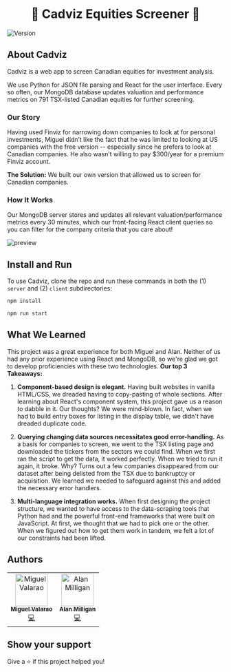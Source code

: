 <h1 align="center">🍁 Cadviz Equities Screener 🍁</h1>
<p>
  <img alt="Version" src="https://img.shields.io/badge/version-1.0.0-blue.svg?cacheSeconds=2592000" />
</p>

## About Cadviz

Cadviz is a web app to screen Canadian equities for investment analysis.

We use Python for JSON file parsing and React for the user interface. Every so often, our MongoDB database updates valuation and performance metrics on 791 TSX-listed Canadian equities for further screening.

### Our Story

Having used Finviz for narrowing down companies to look at for personal investments, Miguel didn’t like the fact that he was limited to looking at US companies with the free version -- especially since he prefers to look at Canadian companies. He also wasn’t willing to pay $300/year for a premium Finviz account.

<b>The Solution:</b> We built our own version that allowed us to screen for Canadian companies.

### How It Works

Our MongoDB server stores and updates all relevant valuation/performance metrics every 30 minutes, which our front-facing React client queries so you can filter for the company criteria that you care about!

![preview](https://user-images.githubusercontent.com/25139382/65360521-163a6500-dbb5-11e9-81a2-d0478d14ca62.PNG)

## Install and Run

To use Cadviz, clone the repo and run these commands in both the (1) ```server``` and (2) ```client``` subdirectories:

```sh
npm install
```

```sh
npm run start
```

## What We Learned

This project was a great experience for both Miguel and Alan. Neither of us had any prior experience using React and MongoDB, so we're glad we got to develop proficiencies with these two technologies. <b> Our top 3 Takeaways:</b>

1. <b>Component-based design is elegant.</b> Having built websites in vanilla HTML/CSS, we dreaded having to copy-pasting of whole sections. After learning about React's component system, this project gave us a reason to dabble in it. Our thoughts? We were mind-blown. In fact, when we had to build entry boxes for listing in the display table, we didn't have dreaded duplicate code. 

2. <b>Querying changing data sources necessitates good error-handling.</b> As a basis for companies to screen, we went to the TSX listing page and downloaded the tickers from the sectors we could find. When we first ran the script to get the data, it worked perfectly. When we tried to run it again, it broke. Why? Turns out a few companies disappeared from our dataset after being delisted from the TSX due to bankruptcy or acquisition. We learned we needed to safeguard against this and added the necessary error handlers.

3. <b>Multi-language integration works.</b> When first designing the project structure, we wanted to have access to the data-scraping tools that Python had and the powerful front-end frameworks that were built on JavaScript. At first, we thought that we had to pick one or the other. When we figured out how to get them work in tandem, we felt a lot of our constraints had been lifted. 


## Authors

<!-- ALL-CONTRIBUTORS-LIST:START - Do not remove or modify this section -->
<!-- prettier-ignore -->
<table>
  <tr>
    <td align="center"><a href="https://github.com/valarao/"><img src="https://avatars1.githubusercontent.com/u/25139382?s=460&v=4/" width="75px;" alt="Miguel Valarao"/><br /><sub><b>Miguel Valarao</b></sub></a><br /><a href="https://github.com/valarao/cadviz-equities-screener/graphs/contributors" title="Code">💻</a></td>
    <td align="center"><a href="https://github.com/AlanJohnM/"><img src="https://avatars2.githubusercontent.com/u/41241403?s=400&v=4/" width="75px;" alt="Alan Milligan"/><br /><sub><b>Alan Milligan</b></sub></a><br /><a href="https://github.com/valarao/cadviz-equities-screener/graphs/contributors" title="Code">💻</a></td>
  </tr>
</table>

## Show your support

Give a ⭐️ if this project helped you!
